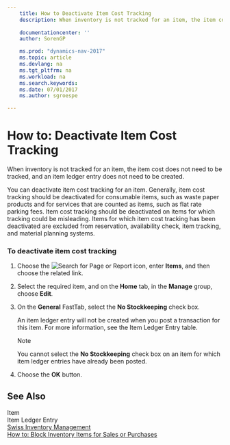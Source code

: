 ```yaml
---
    title: How to Deactivate Item Cost Tracking 
    description: When inventory is not tracked for an item, the item cost does not need to be tracked, and an item ledger entry does not need to be created.
    
    documentationcenter: ''
    author: SorenGP

    ms.prod: "dynamics-nav-2017"
    ms.topic: article
    ms.devlang: na
    ms.tgt_pltfrm: na
    ms.workload: na
    ms.search.keywords:
    ms.date: 07/01/2017
    ms.author: sgroespe

---
```

# How to: Deactivate Item Cost Tracking
When inventory is not tracked for an item, the item cost does not need to be tracked, and an item ledger entry does not need to be created.  
  
 You can deactivate item cost tracking for an item. Generally, item cost tracking should be deactivated for consumable items, such as waste paper products and for services that are counted as items, such as flat rate parking fees. Item cost tracking should be deactivated on items for which tracking could be misleading. Items for which item cost tracking has been deactivated are excluded from reservation, availability check, item tracking, and material planning systems.  
  
### To deactivate item cost tracking  
  
1.  Choose the ![Search for Page or Report](media/ui-search/search_small.png "Search for Page or Report icon") icon, enter **Items**, and then choose the related link.  
  
2.  Select the required item, and on the **Home** tab, in the **Manage** group, choose **Edit**.  
  
3.  On the **General** FastTab, select the **No Stockkeeping** check box.  
  
     An item ledger entry will not be created when you post a transaction for this item. For more information, see the Item Ledger Entry table.  
  
    > [!NOTE]  
    >  You cannot select the **No Stockkeeping** check box on an item for which item ledger entries have already been posted.  
  
4.  Choose the **OK** button.  
  
## See Also  
 Item   
 Item Ledger Entry   
 [Swiss Inventory Management](swiss-inventory-management.md)   
 [How to: Block Inventory Items for Sales or Purchases](how-to-block-inventory-items-for-sales-or-purchases.md)